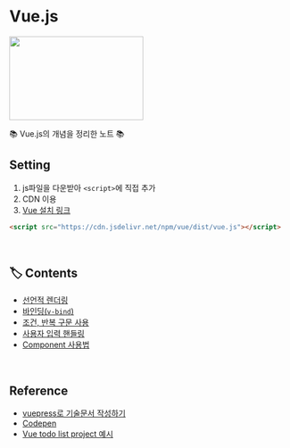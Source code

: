 # Vue.js

<p><img src="https://user-images.githubusercontent.com/41675375/80863248-e78d7c80-8cb5-11ea-93b2-f15e75a02912.png" width="240" height="150"></p>


📚 Vue.js의 개념을 정리한 노트 📚

## Setting

1. js파일을 다운받아 `<script>`에 직접 추가  
2. CDN 이용
3. [Vue 설치 링크](https://kr.vuejs.org/v2/guide/installation.html)


```html
<script src="https://cdn.jsdelivr.net/npm/vue/dist/vue.js"></script>
```

<br>

## 🏷️ Contents
- [선언적 렌더링](https://github.com/beaniejoy/daily-dev-log/blob/master/vue/01_declarative_rendering.md)
- [바인딩(`v-bind`)](https://github.com/beaniejoy/daily-dev-log/blob/master/vue/02_binding.md)
- [조건, 반복 구문 사용](https://github.com/beaniejoy/daily-dev-log/blob/master/vue/03_conditional_loop.md)
- [사용자 입력 핸들링](https://github.com/beaniejoy/daily-dev-log/blob/master/vue/04_handling_user_input.md)
- [Component 사용법](https://github.com/beaniejoy/daily-dev-log/blob/master/vue/05_component.md)

<br>

## Reference

- [vuepress로 기술문서 작성하기](https://limdongjin.github.io/vuejs/vuepress/#table-of-contents)
- [Codepen](https://codepen.io/)
- [Vue todo list project 예시](https://github.com/hanbinleejoy/vue-todolist-app)